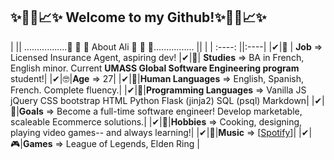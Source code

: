 ﻿
## ✨📌📍📈✨ Welcome to my Github!✨📌📍📈✨



<!-- 🎆About Me🎆
----------------->

|    || .................🎀 🎀 🎀 About Ali 🎀 🎀 🎀................  ||   |
|          :----: ||:----|
|✔|🤑 | **Job**  => Licensed Insurance Agent, aspiring dev!
|✔|🧐| **Studies** => BA in French, English minor. Current **UMASS Global Software Engineering program** student!|
|✔|🤓|**Age** => 27|
|✔|👻|**Human Languages** => English, Spanish, French. Complete fluency.|
|✔|👾|**Programming Languages** => Vanilla JS jQuery CSS bootstrap HTML Python Flask (jinja2) SQL (psql) Markdown|
|✔|🥅|**Goals** => Become a full-time software engineer! Develop marketable, scaleable Ecommerce solutions.|
|✔|🧩|**Hobbies** => Cooking, designing, playing video games-- and always learning!|
|✔|🎵|**Music** => [[Spotify](https://open.spotify.com/user/woodenchimp?si=cc55d2e714184924)]|
|✔|🎮|**Games** => League of Legends, Elden Ring   |


<!--- 🤑 **Job** > Licensed Insurance Agent, aspiring dev!
- 🧐 **Studies** > BA in French, English minor. Current UMASS Global Software Engineering program student!
- 🤓 **Age** > 27
- 👻 **Human Languages** > English, Spanish, French. Complete fluency.
- 👾 **Programming Languages** > Vanilla JS jQuery CSS bootstrap HTML Python Flask (jinja2) SQL (psql) Markdown
- 🥅 **Goals** > Become a full-time software engineer! Develop marketable, scaleable Ecommerce solutions.
- 🧩 **Hobbies** > Cooking, designing, playing video games-- and always learning!
- 🎵 **Music** > [[Spotify](https://open.spotify.com/user/woodenchimp?si=cc55d2e714184924)]
- 🎮 **Games** > League of Legends, Elden Ring-->